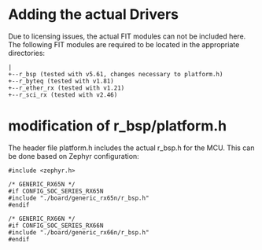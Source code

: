 # Adding the actual Drivers

Due to licensing issues, the actual FIT modules can not be included here. The following
FIT modules are required to be located in the appropriate directories:

```
|
+--r_bsp (tested with v5.61, changes necessary to platform.h)
+--r_byteq (tested with v1.81)
+--r_ether_rx (tested with v1.21)
+--r_sci_rx (tested with v2.46)
```

# modification of r_bsp/platform.h

The header file platform.h includes the actual r_bsp.h for the MCU. This can be done based on
Zephyr configuration:

```
#include <zephyr.h>

/* GENERIC_RX65N */
#if CONFIG_SOC_SERIES_RX65N
#include "./board/generic_rx65n/r_bsp.h"
#endif

/* GENERIC_RX66N */
#if CONFIG_SOC_SERIES_RX66N
#include "./board/generic_rx66n/r_bsp.h"
#endif

```
